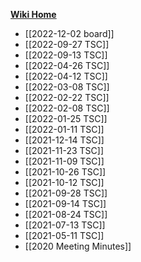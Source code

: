 **[Wiki Home](Home)**

- [[2022-12-02 board]]
- [[2022-09-27 TSC]]
- [[2022-09-13 TSC]]
- [[2022-04-26 TSC]]
- [[2022-04-12 TSC]]
- [[2022-03-08 TSC]]
- [[2022-02-22 TSC]]
- [[2022-02-08 TSC]]
- [[2022-01-25 TSC]]
- [[2022-01-11 TSC]]
- [[2021-12-14 TSC]]
- [[2021-11-23 TSC]]
- [[2021-11-09 TSC]]
- [[2021-10-26 TSC]]
- [[2021-10-12 TSC]]
- [[2021-09-28 TSC]]
- [[2021-09-14 TSC]]
- [[2021-08-24 TSC]]
- [[2021-07-13 TSC]]
- [[2021-05-11 TSC]]
- [[2020 Meeting Minutes]]
